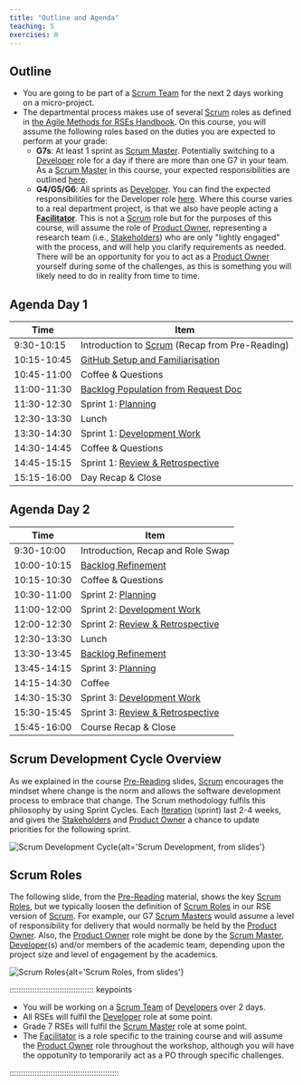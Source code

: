 ```yaml
---
title: "Outline and Agenda"
teaching: 5
exercises: 0
---
```


## Outline
* You are going to be part of a [Scrum Team](../learners/reference.md#scrum-team) for the next 2 days working on a micro-project.
* The departmental process makes use of several [Scrum](../learners/reference.md#scrum) roles as defined in [the Agile Methods for RSEs Handbook](../learners/handbook.md#roles). On this course, you will assume the following roles based on the duties you are expected to perform at your grade:
    * **G7s**: At least 1 sprint as [Scrum Master](../learners/reference.md#scrum-master). Potentially switching to a [Developer](../learners/reference.md#developer) role for a day if there are more than one G7 in your team. As a [Scrum Master](../learners/reference.md#scrum-master) in this course, your expected responsibilities are outlined [here](../profiles/learner-profiles.md#scrum-master).
    * **G4/G5/G6**: All sprints as [Developer](../learners/reference.md#developer). You can find the expected responsibilities for the Developer role [here](../profiles/learner-profiles.md#developer).
Where this course varies to a real department project, is that we also have people acting a **[Facilitator](../profiles/learner-profiles.md#facilitator)**. This is not a [Scrum](../learners/reference.md#scrum) role but for the purposes of this course, will assume the role of [Product Owner](../learners/reference.md#product-owner), representing a research team (i.e., [Stakeholders](../learners/reference.md#stakeholder)) who are only "lightly engaged" with the process, and will help you clarify requirements as needed. There will be an opportunity for you to act as a [Product Owner](../learners/reference.md#product-owner) yourself during some of the challenges, as this is something you will likely need to do in reality from time to time.

## Agenda Day 1
| Time          | Item                                                      |
| ------------- | ----------------------------------------------------------|
| 9:30-10:15    | Introduction to [Scrum](../learners/reference.md#scrum) (Recap from Pre-Reading) |
| 10:15-10:45   | [GitHub Setup and Familiarisation](../episodes/github_setup.md) |
| 10:45-11:00   | Coffee & Questions |
| 11:00-11:30   | [Backlog Population from Request Doc](../episodes/requirements.md) |
| 11:30-12:30   | Sprint 1: [Planning](../episodes/sprint_planning.md) |
| 12:30-13:30   | Lunch |
| 13:30-14:30   | Sprint 1: [Development Work](../episodes/sprint_development.md) |
| 14:30-14:45   | Coffee & Questions
| 14:45-15:15   | Sprint 1: [Review & Retrospective](../episodes/sprint_review_and_retro.md) |
| 15:15-16:00   | Day Recap & Close |

## Agenda Day 2
| Time          | Item |
| ------------- | ----------------------------------------------------------|
| 9:30-10:00    | Introduction, Recap and Role Swap |
| 10:00-10:15   | [Backlog Refinement](../episodes/backlog_refinement.md) |
| 10:15-10:30   | Coffee & Questions |
| 10:30-11:00   | Sprint 2: [Planning](../episodes/sprint_planning.md) |
| 11:00-12:00   | Sprint 2: [Development Work](../episodes/sprint_development.md) |
| 12:00-12:30   | Sprint 2: [Review & Retrospective](../episodes/sprint_review_and_retro.md) |
| 12:30-13:30   | Lunch |
| 13:30-13:45   | [Backlog Refinement](../episodes/backlog_refinement.md) |
| 13:45-14:15   | Sprint 3: [Planning](../episodes/sprint_planning.md) |
| 14:15-14:30   | Coffee |
| 14:30-15:30   | Sprint 3: [Development Work](../episodes/sprint_development.md)  |
| 15:30-15:45   | Sprint 3: [Review & Retrospective](../episodes/sprint_review_and_retro.md) |
| 15:45-16:00   | Course Recap & Close |


## Scrum Development Cycle Overview
As we explained in the course [Pre-Reading](../learners/setup.md#pre-reading) slides, [Scrum](../learners/reference.md#scrum) encourages the mindset where change is the norm and allows the software development process to embrace that change.
The Scrum methodology fulfils this philosophy by using Sprint Cycles. Each [Iteration](../learners/reference.md#iteration) (sprint) last 2-4 weeks, and gives the [Stakeholders](../learners/reference.md#stakeholder) and [Product Owner](../learners/reference.md#product-owner) a chance to update priorities for the following sprint.

![Scrum Development Cycle](./fig/scrum_development.png){alt='Scrum Development, from slides'}

## Scrum Roles
The following slide, from the [Pre-Reading](../learners/setup.md#pre-reading) material, shows the key [Scrum Roles](../learners/reference.md#scrum-roles), but we typically loosen the definition of [Scrum Roles](../learners/reference.md#scrum-roles) in our RSE version of [Scrum](../learners/reference.md#scrum). For example, our G7 [Scrum Masters](../learners/reference.md#scrum-master) would assume a level of responsibility for delivery that would normally be held by the [Product Owner](../learners/reference.md#product-owner). Also, the [Product Owner](../learners/reference.md#product-owner) role might be done by the [Scrum Master](../learners/reference.md#scrum-master), [Developer](../learners/reference.md#developer)(s) and/or members of the academic team, depending upon the project size and level of engagement by the academics.

![Scrum Roles](./fig/scrum_roles.png){alt='Scrum Roles, from slides'}


::::::::::::::::::::::::::::::::::::: keypoints 

- You will be working on a [Scrum Team](../learners/reference.md#scrum-team) of [Developers](../learners/reference.md#developer) over 2 days.
- All RSEs will fulfil the [Developer](../profiles/learner-profiles.md#developer) role at some point.
- Grade 7 RSEs will fulfil the [Scrum Master](../profiles/learner-profiles.md#scrum-master) role at some point.
- The [Facilitator](../profiles/learner-profiles.md#facilitator) is a role specific to the training course and will assume the [Product Owner](../profiles/learner-profiles.md#acting-as-product-owner) role throughout the workshop, although you will have the oppotunity to temporarily act as a PO through specific challenges.

::::::::::::::::::::::::::::::::::::::::::::::::
